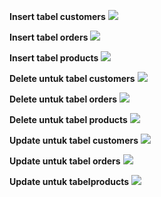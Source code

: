 **Insert tabel customers**
![](/Aqua-Developer/dat_3_RDB/screenshoot/insert-customers.png)

**Insert tabel orders**
![](Aqua-Developer/dat_3_RDB/screenshoot/insert-orders.png)

**Insert tabel products**
![](Aqua-Developer/dat_3_RDB/screenshoot/insert-products.png)



**Delete untuk tabel customers**
![](Aqua-Developer/dat_3_RDB/screenshoot/delete-customers.png)

**Delete untuk tabel orders**
![](Aqua-Developer/dat_3_RDB/screenshoot/delete-orders.png)

**Delete untuk tabel products**
![](Aqua-Developer/dat_3_RDB/screenshoot/delete-products.png)



**Update untuk tabel customers**
![](Aqua-Developer/dat_3_RDB/screenshoot/update-customers.png)

**Update untuk tabel orders**
![](Aqua-Developer/dat_3_RDB/screenshoot/update-orders.png)

**Update untuk tabelproducts**
![](Aqua-Developer/dat_3_RDB/screenshoot/update-products.png)

